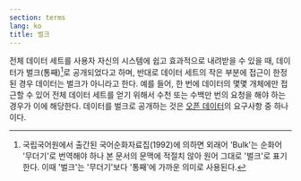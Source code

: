 ```yaml
---
section: terms
lang: ko
title: 벌크
---
```


전체 데이터 세트를 사용자 자신의 시스템에 쉽고 효과적으로 내려받을 수 있을 때, 데이터가 벌크(통째)[^bulk]로 공개되었다고 하며, 반대로 데이터 세트의 작은 부분에 접근이 한정된 경우 데이터는 벌크가 아니라고 한다. 예를 들어, 한 번에 데이터의 몇몇 개체에만 접근할 수 있어 전체 데이터 세트를 얻기 위해서 수천 또는 수백만 번의 요청을 해야 하는 경우가 이에 해당한다. 데이터를 벌크로 공개하는 것은 [오픈 데이터](../open-data/)의 요구사항 중 하나이다.

[^bulk]: 국립국어원에서 출간된 국어순화자료집(1992)에 의하면 외래어 'Bulk'는 순화어 '무더기'로 번역해야 하나 본 문서의 문맥에 적절치 않아 원어 그대로 '벌크'로 표기한다. 이때 '벌크'는 '무더기'보다 '통째'에 가까운 의미로 사용된다.

